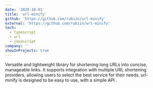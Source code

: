 ```yaml
---
date: '2020-10-01'
title: 'url-minify'
github: 'https://github.com/rubiin/url-minify'
external: 'https://github.com/rubiin/url-minify'
tech:
  - typescript
  - url
  - javascript
company: ''
showInProjects: true
---
```


Versatile and lightweight library for shortening long URLs into concise, manageable links. It supports integration with multiple URL shortening providers, allowing users to select the best service for their needs. url-minify is designed to be easy to use, with a simple API .
